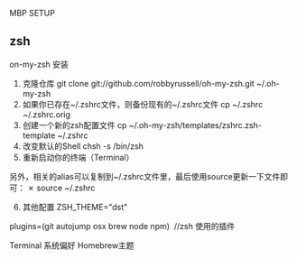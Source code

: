 MBP SETUP
## zsh 
on-my-zsh 安装
1. 克隆仓库
git clone git://github.com/robbyrussell/oh-my-zsh.git ~/.oh-my-zsh
 
2. 如果你已存在~/.zshrc文件，则备份现有的~/.zshrc文件
cp ~/.zshrc ~/.zshrc.orig
 
3. 创建一个新的zsh配置文件
cp ~/.oh-my-zsh/templates/zshrc.zsh-template ~/.zshrc
 
4. 改变默认的Shell
chsh -s /bin/zsh
 
5. 重新启动你的终端（Terminal）

另外，相关的alias可以复制到~/.zshrc文件里，最后使用source更新一下文件即可：
✗ source ~/.zshrc

6. 其他配置
ZSH_THEME="dst"

plugins=(git autojump osx brew node npm)  //zsh 使用的插件

Terminal 系统偏好 Homebrew主题

